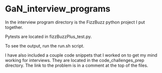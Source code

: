 # GaN_interview_programs

In the interview program directory is the FizzBuzz python project I put together.

Pytests are located in fizzBuzzPlus_test.py.

To see the output, run the run.sh script.

I have also included a couple code snippets that I worked on to get my mind working for interviews. They are located in the code_challenges_prep directory. The link to the problem is in a comment at the top of the files.
